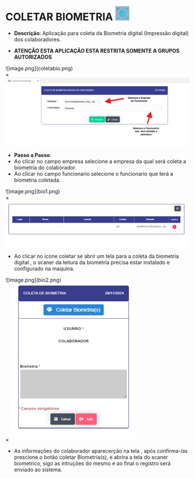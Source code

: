 # COLETAR BIOMETRIA ![image.png](bio.png)

- **Descrição**: Aplicação para coleta da Biometria digital (Impressão digital) dos colaboradores.

- **ATENÇÃO ESTA APLICAÇÃO ESTA RESTRITA SOMENTE A GRUPOS AUTORIZADOS**

<label for="modal-toggle-1">
![image.png](coletabio.png)
</label>
<input type="checkbox" id="modal-toggle-1" style="display:none;">
<div class="modal">
<label for="modal-toggle-1" class="close">&times;</label>
<img src="/SGD/coletabio.png" alt="Imagem Ampliada">
</div>

- **Passo a Passo**: 
- Ao clicar no campo empresa selecione a empresa da qual será coleta a biometria do colaborador.
- Ao clicar no campo funcionario selecione o funcionario que terá a biometria coletada.

<label for="modal-toggle-2">
![image.png](bio1.png)
</label>
<input type="checkbox" id="modal-toggle-2" style="display:none;">
<div class="modal">
<label for="modal-toggle-2" class="close">&times;</label>
<img src="/SGD/bio1.png" alt="Imagem Ampliada">
</div>

- Ao clicar no icone coletar se abrir um tela para a coleta da biometria digital , o scaner da leitura da biometria precisa estar instalado e configurado na maquina. 

<label for="modal-toggle-3">
![image.png](bio2.png)
</label>
<input type="checkbox" id="modal-toggle-3" style="display:none;">
<div class="modal">
<label for="modal-toggle-3" class="close">&times;</label>
<img src="/SGD/bio2.png" alt="Imagem Ampliada">
</div>

- As informações do colaborador aparecerção na tela , após confirma-las prescione o botão coletar Biometria(s), e abrira a tela do scaner biometrico, sigo as intruções do mesmo e ao final o registro será enviado ao sistema. 